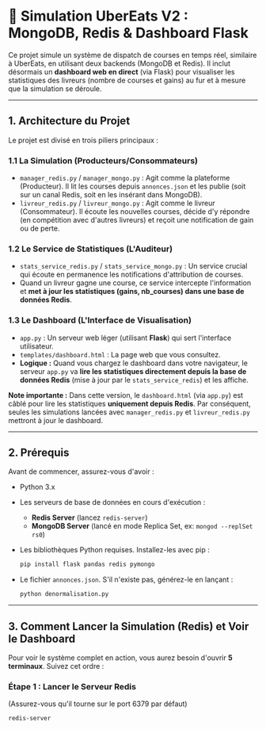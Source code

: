 # 🛵 Simulation UberEats V2 : MongoDB, Redis & Dashboard Flask

Ce projet simule un système de dispatch de courses en temps réel, similaire à UberEats, en utilisant deux backends (MongoDB et Redis). Il inclut désormais un **dashboard web en direct** (via Flask) pour visualiser les statistiques des livreurs (nombre de courses et gains) au fur et à mesure que la simulation se déroule.

---

## 1. Architecture du Projet

Le projet est divisé en trois piliers principaux :

### 1.1 La Simulation (Producteurs/Consommateurs)

* `manager_redis.py` / `manager_mongo.py` : Agit comme la plateforme (Producteur). Il lit les courses depuis `annonces.json` et les publie (soit sur un canal Redis, soit en les insérant dans MongoDB).
* `livreur_redis.py` / `livreur_mongo.py` : Agit comme le livreur (Consommateur). Il écoute les nouvelles courses, décide d'y répondre (en compétition avec d'autres livreurs) et reçoit une notification de gain ou de perte.

### 1.2 Le Service de Statistiques (L'Auditeur)

* `stats_service_redis.py` / `stats_service_mongo.py` : Un service crucial qui écoute en permanence les notifications d'attribution de courses.
* Quand un livreur gagne une course, ce service intercepte l'information et **met à jour les statistiques (gains, nb_courses) dans une base de données Redis**.

### 1.3 Le Dashboard (L'Interface de Visualisation)

* `app.py` : Un serveur web léger (utilisant **Flask**) qui sert l'interface utilisateur.
* `templates/dashboard.html` : La page web que vous consultez.
* **Logique :** Quand vous chargez le dashboard dans votre navigateur, le serveur `app.py` va **lire les statistiques directement depuis la base de données Redis** (mise à jour par le `stats_service_redis`) et les affiche.

**Note importante :** Dans cette version, le `dashboard.html` (via `app.py`) est câblé pour lire les statistiques **uniquement depuis Redis**. Par conséquent, seules les simulations lancées avec `manager_redis.py` et `livreur_redis.py` mettront à jour le dashboard.

---

## 2. Prérequis

Avant de commencer, assurez-vous d'avoir :

* Python 3.x
* Les serveurs de base de données en cours d'exécution :
    * **Redis Server** (lancez `redis-server`)
    * **MongoDB Server** (lancé en mode Replica Set, ex: `mongod --replSet rs0`)
* Les bibliothèques Python requises. Installez-les avec pip :

    ```bash
    pip install flask pandas redis pymongo
    ```

* Le fichier `annonces.json`. S'il n'existe pas, générez-le en lançant :

    ```bash
    python denormalisation.py
    ```

---

## 3. Comment Lancer la Simulation (Redis) et Voir le Dashboard

Pour voir le système complet en action, vous aurez besoin d'ouvrir **5 terminaux**. Suivez cet ordre :

### Étape 1 : Lancer le Serveur Redis

(Assurez-vous qu'il tourne sur le port 6379 par défaut)

```bash
redis-server
